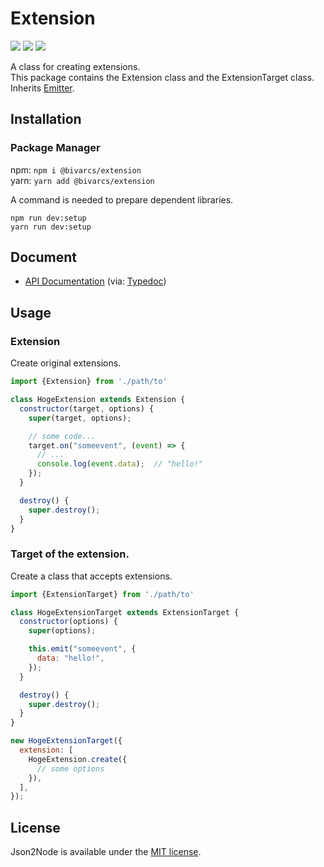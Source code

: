 # Extension
![](https://img.shields.io/npm/types/@bivarcs/extension)
![](https://img.shields.io/node/v/@bivarcs/extension)
![](https://img.shields.io/github/license/bivarcs/extension)

A class for creating extensions.  
This package contains the Extension class and the ExtensionTarget class.
Inherits [Emitter](https://github.com/bivarcs/emitter).

## Installation
### Package Manager
npm: `npm i @bivarcs/extension`  
yarn: `yarn add @bivarcs/extension`  

A command is needed to prepare dependent libraries.

```
npm run dev:setup
yarn run dev:setup
```

## Document
- [API Documentation](https://bivarcs.github.io/extension/docs/) (via: [Typedoc](https://github.com/TypeStrong/typedoc))

## Usage

### Extension
Create original extensions.

```js
import {Extension} from './path/to'

class HogeExtension extends Extension {
  constructor(target, options) {
    super(target, options);

    // some code...
    target.on("someevent", (event) => {
      // ...
      console.log(event.data);  // "hello!"
    });
  }

  destroy() {
    super.destroy();
  }
}
```


### Target of the extension.
Create a class that accepts extensions.

```js
import {ExtensionTarget} from './path/to'

class HogeExtensionTarget extends ExtensionTarget {
  constructor(options) {
    super(options);

    this.emit("someevent", {
      data: "hello!",
    });
  }

  destroy() {
    super.destroy();
  }
}

new HogeExtensionTarget({
  extension: [
    HogeExtension.create({
      // some options
    }),
  ],
});
```

## License
Json2Node is available under the [MIT license](LICENSE.md).










































